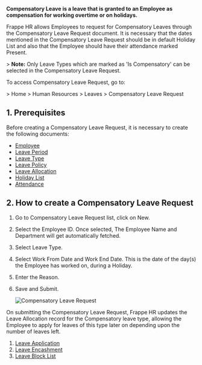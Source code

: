 **Compensatory Leave is a leave that is granted to an Employee as compensation for working overtime or on holidays.**

Frappe HR allows Employees to request for Compensatory Leaves through the Compensatory Leave Request document. It is necessary that the dates mentioned in the Compensatory Leave Request should be in default Holiday List and also that the Employee should have their attendance marked Present.

\> **Note:** Only Leave Types which are marked as 'Is Compensatory' can be selected in the Compensatory Leave Request.

To access Compensatory Leave Request, go to:

\> Home > Human Resources > Leaves > Compensatory Leave Request

## 1\. Prerequisites

Before creating a Compensatory Leave Request, it is necessary to create the following documents:

*   [Employee](https://docs.erpnext.com/docs/v14/user/manual/en/human-resources/employee)
*   [Leave Period](https://docs.erpnext.com/docs/v14/user/manual/en/human-resources/leave-period)
*   [Leave Type](https://docs.erpnext.com/docs/v14/user/manual/en/human-resources/leave-type)
*   [Leave Policy](https://docs.erpnext.com/docs/v14/user/manual/en/human-resources/leave-policy)
*   [Leave Allocation](https://docs.erpnext.com/docs/v14/user/manual/en/human-resources/leave-allocation)
*   [Holiday List](https://docs.erpnext.com/docs/v14/user/manual/en/human-resources/holiday-list)
*   [Attendance](https://docs.erpnext.com/docs/v14/user/manual/en/human-resources/attendance)

## 2\. How to create a Compensatory Leave Request

1.  Go to Compensatory Leave Request list, click on New.
2.  Select the Employee ID. Once selected, The Employee Name and Department will get automatically fetched.
3.  Select Leave Type.
4.  Select Work From Date and Work End Date. This is the date of the day(s) the Employee has worked on, during a Holiday.
5.  Enter the Reason.
6.  Save and Submit.
    
    ![Compensatory Leave Request](https://docs.erpnext.com/files/compensatory-leave.png)
    

On submitting the Compensatory Leave Request, Frappe HR updates the Leave Allocation record for the Compensatory leave type, allowing the Employee to apply for leaves of this type later on depending upon the number of leaves left.

1.  [Leave Application](https://docs.erpnext.com/docs/v14/user/manual/en/human-resources/leave-application)
2.  [Leave Encashment](https://docs.erpnext.com/docs/v14/user/manual/en/human-resources/leave-encashment)
3.  [Leave Block List](https://docs.erpnext.com/docs/v14/user/manual/en/human-resources/leave-block-list)